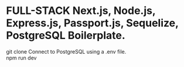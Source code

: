 # FULL-STACK Next.js, Node.js, Express.js, Passport.js, Sequelize, PostgreSQL Boilerplate.
 git clone
 Connect to PostgreSQL using a .env file.  
 npm run dev
